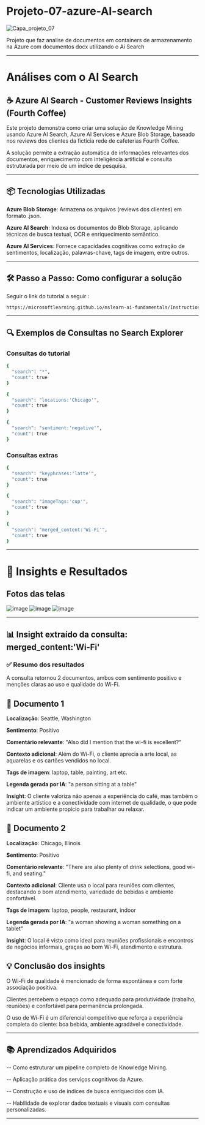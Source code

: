 # Projeto-07-azure-AI-search

![Capa_projeto_07](https://github.com/user-attachments/assets/79def1f2-2161-42e0-b94e-605665f9aac1)

Projeto que faz analise de documentos em containers de armazenamento na Azure com documentos docx utilizando o Ai Search

---

# Análises com o AI Search


## ☕ Azure AI Search - Customer Reviews Insights (Fourth Coffee)
Este projeto demonstra como criar uma solução de Knowledge Mining usando Azure AI Search, Azure AI Services e Azure Blob Storage, baseado nos reviews dos clientes da fictícia rede de cafeterias Fourth Coffee.

A solução permite a extração automática de informações relevantes dos documentos, enriquecimento com inteligência artificial e consulta estruturada por meio de um índice de pesquisa.

---

## 📦 Tecnologias Utilizadas
**Azure Blob Storage**: Armazena os arquivos (reviews dos clientes) em formato .json.

**Azure AI Search**: Indexa os documentos do Blob Storage, aplicando técnicas de busca textual, OCR e enriquecimento semântico.

**Azure AI Services**: Fornece capacidades cognitivas como extração de sentimentos, localização, palavras-chave, tags de imagem, entre outros.

---

## 🛠️ Passo a Passo: Como configurar a solução

Seguir o link do tutorial a seguir : 

``` bash 
https://microsoftlearning.github.io/mslearn-ai-fundamentals/Instructions/Labs/11-ai-search.html
```

---

## 🔍 Exemplos de Consultas no Search Explorer

### Consultas do tutorial
``` bash 
{
  "search": "*",
  "count": true
}
```
``` bash 
{
  "search": "locations:'Chicago'",
  "count": true
}
```
``` bash 
{
  "search": "sentiment:'negative'",
  "count": true
}
```


### Consultas extras
``` bash 
{
  "search": "keyphrases:'latte'",
  "count": true
}
```
``` bash 
{
  "search": "imageTags:'cup'",
  "count": true
}
```
``` bash 
{
  "search": "merged_content:'Wi-Fi'",
  "count": true
}
```
---
# 🧠 Insights e Resultados

## Fotos das telas

![image](https://github.com/user-attachments/assets/bd1c1a09-4a5d-4089-876d-f853ccd9f1da)
![image](https://github.com/user-attachments/assets/884d9d8c-439a-4dc3-a99b-d23d32dd283b)
![image](https://github.com/user-attachments/assets/00392889-f8f9-4e8e-a061-dd74dfed1bcf)

--- 

## 📊 Insight extraído da consulta: merged_content:'Wi-Fi'

### ✅ Resumo dos resultados
A consulta retornou 2 documentos, ambos com sentimento positivo e menções claras ao uso e qualidade do Wi-Fi.

## 📍 Documento 1

**Localização**: Seattle, Washington

**Sentimento**: Positivo

**Comentário relevante**: "Also did I mention that the wi-fi is excellent?"

**Contexto adicional**: Além do Wi-Fi, o cliente aprecia a arte local, as aquarelas e os cartões vendidos no local.

**Tags de imagem**: laptop, table, painting, art etc.

**Legenda gerada por IA**: "a person sitting at a table"

**Insight**: O cliente valoriza não apenas a experiência do café, mas também o ambiente artístico e a conectividade com internet de qualidade, o que pode indicar um ambiente propício para trabalhar ou relaxar.

## 📍 Documento 2

**Localização**: Chicago, Illinois

**Sentimento**: Positivo

**Comentário relevante**: "There are also plenty of drink selections, good wi-fi, and seating."

**Contexto adicional**: Cliente usa o local para reuniões com clientes, destacando o bom atendimento, variedade de bebidas e ambiente confortável.

**Tags de imagem**: laptop, people, restaurant, indoor

**Legenda gerada por IA**: "a woman showing a woman something on a tablet"

**Insight**: O local é visto como ideal para reuniões profissionais e encontros de negócios informais, graças ao bom Wi-Fi, atendimento e estrutura.

## 💡 Conclusão dos insights
O Wi-Fi de qualidade é mencionado de forma espontânea e com forte associação positiva.

Clientes percebem o espaço como adequado para produtividade (trabalho, reuniões) e confortável para permanência prolongada.

O uso de Wi-Fi é um diferencial competitivo que reforça a experiência completa do cliente: boa bebida, ambiente agradável e conectividade.



---
## 📚 Aprendizados Adquiridos

-- Como estruturar um pipeline completo de Knowledge Mining.

-- Aplicação prática dos serviços cognitivos da Azure.

-- Construção e uso de índices de busca enriquecidos com IA.

-- Habilidade de explorar dados textuais e visuais com consultas personalizadas.

---

